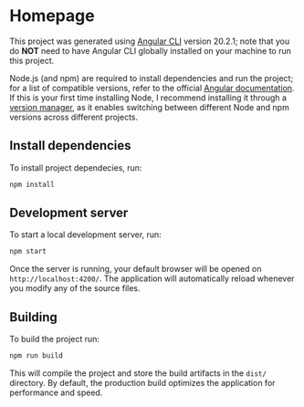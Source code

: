 # Homepage

This project was generated using [Angular CLI](https://github.com/angular/angular-cli) version 20.2.1; note that you do **NOT** need to have Angular CLI globally installed on your machine to run this project.

Node.js (and npm) are required to install dependencies and run the project; for a list of compatible versions, refer to the official [Angular documentation](https://angular.dev/reference/versions).
If this is your first time installing Node, I recommend installing it through a [version manager](https://docs.npmjs.com/downloading-and-installing-node-js-and-npm#using-a-node-version-manager-to-install-nodejs-and-npm), as it enables switching between different Node and npm versions across different projects.


## Install dependencies

To install project dependecies, run:

```bash
npm install
```

## Development server

To start a local development server, run:

```bash
npm start
```

Once the server is running, your default browser will be opened on `http://localhost:4200/`. The application will automatically reload whenever you modify any of the source files.


## Building

To build the project run:

```bash
npm run build
```

This will compile the project and store the build artifacts in the `dist/` directory. By default, the production build optimizes the application for performance and speed.
